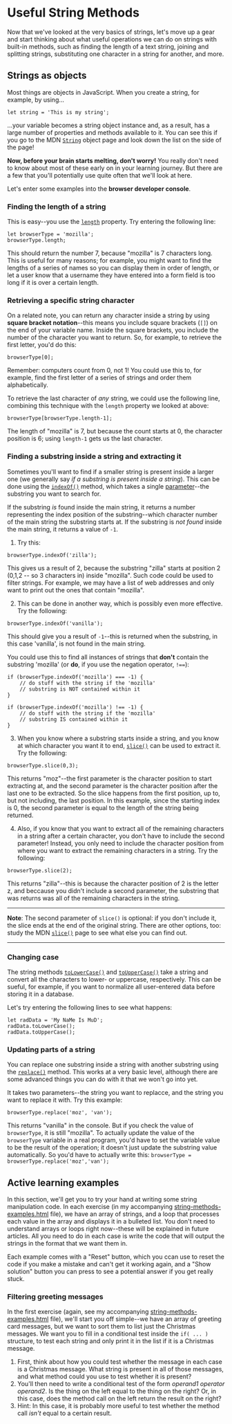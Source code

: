 # Useful String Methods

Now that we've looked at the very basics of strings, let's move up a gear and start thinking about what useful operations we can do on strings with built-in methods, such as finding the length of a text string, joining and splitting strings, substituting one character in a string for another, and more.

## Strings as objects

Most things are objects in JavaScript. When you create a string, for example, by using...
```
let string = 'This is my string';
```
...your variable becomes a string object instance and, as a result, has a large number of properties and methods available to it. You can see this if you go to the MDN [`String`](https://developer.mozilla.org/en-US/docs/Web/JavaScript/Reference/Global_Objects/String) object page and look down the list on the side of the page!

**Now, before your brain starts melting, don't worry!** You really don't need to know about most of these early on in your learning journey. But there are a few that you'll potentially use quite often that we'll look at here.

Let's enter some examples into the **browser developer console**.

### Finding the length of a string

This is easy--you use the [`length`](https://developer.mozilla.org/en-US/docs/Web/JavaScript/Reference/Global_Objects/String/length) property. Try entering the following line:
```
let browserType = 'mozilla';
browserType.length;
```
This should return the number 7, because "mozilla" is 7 characters long. This is useful for many reasons; for example, you might want to find the lengths of a series of names so you can display them in order of length, or let a user know that a username they have entered into a form field is too long if it is over a certain length.

### Retrieving a specific string character

On a related note, you can return any character inside a string by using **square bracket notation**--this means you include square brackets (`[]`) on the end of your variable name. Inside the square brackets, you include the number of the character you want to return. So, for example, to retrieve the first letter, you'd do this:
```
browserType[0];
```
Remember: computers count from 0, not 1! You could use this to, for example, find the first letter of a series of strings and order them alphabetically.

To retrieve the last character of *any* string, we could use the following line, combining this technique with the `length` property we looked at above:
```
browserType[browserType.length-1];
```
The length of "mozilla" is 7, but because the count starts at 0, the character position is 6; using `length-1` gets us the last character.

### Finding a substring inside a string and extracting it

Sometimes you'll want to find if a smaller string is present inside a larger one (we generally say *if a substring is present inside a string*). This can be done using the [`indexOf()`](https://developer.mozilla.org/en-US/docs/Web/JavaScript/Reference/Global_Objects/String/indexOf) method, which takes a single [parameter](https://developer.mozilla.org/en-US/docs/Glossary/Parameter)--the substring you want to search for.

If the substring *is* found inside the main string, it returns a number representing the index position of the substring--which character number of the main string the substring starts at. If the substring is *not found* inside the main string, it returns a value of `-1`.

1. Try this:
```
browserType.indexOf('zilla');
```
This gives us a result of 2, because the substring "zilla" starts at position 2 (0,1,2 -- so 3 characters in) inside "mozilla". Such code could be used to filter strings. For example, we may have a list of web addresses and only want to print out the ones that contain "mozilla".

2. This can be done in another way, which is possibly even more effective. Try the following:
```
browserType.indexOf('vanilla');
```
This should give you a result of `-1`--this is returned when the substring, in this case 'vanilla', is not found in the main string.

You could use this to find all instances of strings that **don't** contain the substring 'mozilla' (or **do**, if you use the negation operator, `!==`):
```
if (browserType.indexOf('mozilla') === -1) {
    // do stuff with the string if the 'mozilla'
    // substring is NOT contained within it
}

if (browserType.indexOf('mozilla') !== -1) {
    // do stuff with the string if the 'mozilla'
    // substring IS contained within it
}
```

3. When you know where a substring starts inside a string, and you know at which character you want it to end, [`slice()`](https://developer.mozilla.org/en-US/docs/Web/JavaScript/Reference/Global_Objects/String/slice) can be used to extract it. Try the following:
```
browserType.slice(0,3);
```
This returns "moz"--the first parameter is the character position to start extracting at, and the second parameter is the character position after the last one to be extracted. So the slice happens from the first position, up to, but not including, the last position. In this example, since the starting index is 0, the second parameter is equal to the length of the string being returned.

4. Also, if you know that you want to extract all of the remaining characters in a string after a certain character, you don't have to include the second parameter! Instead, you only need to include the character position from where you want to extract the remaining characters in a string. Try the following:
```
browserType.slice(2);
```
This returns "zilla"--this is because the character position of 2 is the letter z, and beccause you didn't include a second parameter, the substring that was returns was all of the remaining characters in the string.

<hr>

**Note**: The second parameter of `slice()` is optional: if you don't include it, the slice ends at the end of the original string. There are other options, too: study the MDN [`slice()`](https://developer.mozilla.org/en-US/docs/Web/JavaScript/Reference/Global_Objects/String/slice) page to see what else you can find out.

<hr>

### Changing case

The string methods [`toLowerCase()`](https://developer.mozilla.org/en-US/docs/Web/JavaScript/Reference/Global_Objects/String/toLowerCase) and [`toUpperCase()`](https://developer.mozilla.org/en-US/docs/Web/JavaScript/Reference/Global_Objects/String/toUpperCase) take a string and convert all the characters to lower- or uppercase, respectively. This can be sueful, for example, if you want to normalize all user-entered data before storing it in a database.

Let's try entering the following lines to see what happens:
```
let radData = 'My NaMe Is MuD';
radData.toLowerCase();
radData.toUpperCase();
```

### Updating parts of a string

You can replace one substring inside a string with another substring using the [`replace()`]() method. This works at a very basic level, although there are some advanced things you can do with it that we won't go into yet.

It takes two parameters--the string you want to replacce, and the string you want to replace it with. Try this example:
```
browserType.replace('moz', 'van');
```
This returns "vanilla" in the console. But if you check the value of `browserType`, it is still "mozilla". To actually update the value of the `browserType` variable in a real program, you'd have to set the variable value to be the result of the operation; it doesn't just update the substring value automatically. So you'd have to actually write this: `browserType = browserType.replace('moz','van');`

## Active learning examples

In this section, we'll get you to try your hand at writing some string manipulation code. In each exercise (in my accompanying [string-methods-examples.html]() file), we have an array of strings, and a loop that processes each value in the array and displays it in a bulleted list. You don't need to understand arrays or loops right now--these will be explained in future articles. All you need to do in each case is write the code that will output the strings in the format that we want them in.

Each example comes with a "Reset" button, which you ccan use to reset the code if you make a mistake and can't get it working again, and a "Show solution" button you can press to see a potential answer if you get really stuck.

### Filtering greeting messages

In the first exercise (again, see my accompanying [string-methods-examples.html]() file), we'll start you off simple--we have an array of greeting card messages, but we want to sort them to list just the Christmas messages. We want you to fill in a conditional test inside the `if( ... )` structure, to test each string and only print it in the list if it is a Christmas message.

1. First, think about how you could test whether the message in each case is a Christmas message. What string is present in all of those messages, and what method could you use to test whether it is present?
2. You'll then need to write a conditional test of the form *operand1 operator operand2*. Is the thing on the left equal to the thing on the right? Or, in this case, does the method call on the left return the result on the right?
3. Hint: In this case, it is probably more useful to test whether the method call *isn't* equal to a certain result.

